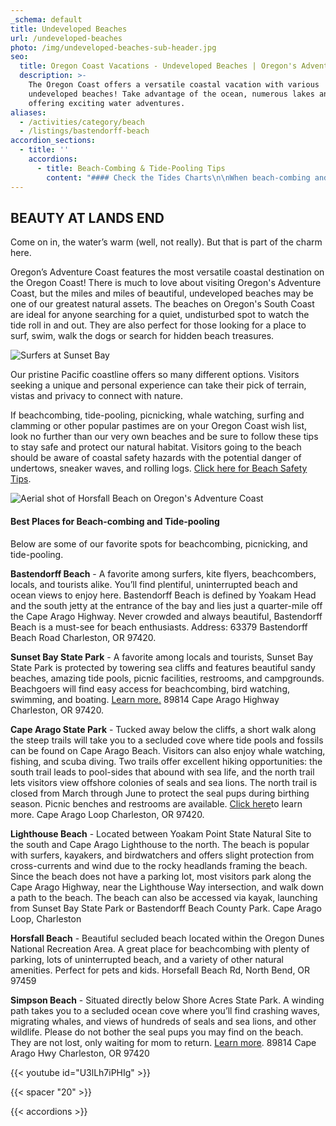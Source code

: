 ```yaml
---
_schema: default
title: Undeveloped Beaches
url: /undeveloped-beaches
photo: /img/undeveloped-beaches-sub-header.jpg
seo:
  title: Oregon Coast Vacations - Undeveloped Beaches | Oregon's Adventure Coast
  description: >-
    The Oregon Coast offers a versatile coastal vacation with various
    undeveloped beaches! Take advantage of the ocean, numerous lakes and rivers
    offering exciting water adventures.
aliases:
  - /activities/category/beach
  - /listings/bastendorff-beach
accordion_sections:
  - title: ''
    accordions:
      - title: Beach-Combing & Tide-Pooling Tips
        content: "#### Check the Tides Charts\n\nWhen beach-combing and tide-pooling it’s crucial to make sure the tide is out during the time you’ll be on the beach. Visit [www.tides4fishing.com](https://tides4fishing.com/us/oregon/coos-bay%20and/) and/or [www.tideschart.com](https://www.tideschart.com/United-States/Oregon/Coos-Bay) for an easy-to-use tide chart for the Coos Bay area.\n\n#### Wear\_Shoes/Boots with Grip\n\nJust because it’s the beach does not mean there will be any shortage of sharp surfaces and potentially harmful objects. Bring shoes with grip to ensure you’ll keep your footing as you make your way down paths to the beach and to keep your feet safe.\n\n#### Watch Where You Step\n\nThis tip goes hand in hand with the previous one. When the tide goes out it’s likely to leave behind slick, **slick** seaweed. Stepping on it can result in a vicious fall and potential serious injury. Tread heavy and carefully.\n\n#### Do Not Remove Attached Animals\n\nThough the temptation may be to grab a critter you see, keep in mind that doing so can bring damage to the organism and even ecosystem as a whole.\n\n#### Don’t Leave\_Rocks Overturned\n\nSimilarly, rocks provide a crucial part of the ecosystem of many of the organisms you’ll see when tide-pooling. By leaving rocks overturned you can negatively influence the ecosystem and disrupt different species.\n\n#### Leave it Better Than You Found it\n\nThis one is a good rule in general but goes double when you are visiting the beaches. Bring a bag with you to pick up after your own trash and if you’re so inclined to pick up any stray pieces of garbage you come across. Not only are you doing your part to help the environment but you’re also beautifying the area for other visitors.\n\n#### Bring a Camera\n\nYou’ll be seeing some beautiful sights along these beach spots, we strongly recommend taking some pictures as you do so."
---
```

## BEAUTY AT LANDS END

Come on in, the water’s warm (well, not really). But that is part of the charm here.

Oregon’s Adventure Coast features the most versatile coastal destination on the Oregon Coast! There is much to love about visiting Oregon's Adventure Coast, but the miles and miles of beautiful, undeveloped beaches may be one of our greatest natural assets. The beaches on Oregon's South Coast are ideal for anyone searching for a quiet, undisturbed spot to watch the tide roll in and out. They are also perfect for those looking for a place to surf, swim, walk the dogs or search for hidden beach treasures.

![Surfers at Sunset Bay](/img/beaches-sunset-bay.jpg)

Our pristine Pacific coastline offers so many different options. Visitors seeking a unique and personal experience can take their pick of terrain, vistas and privacy to connect with nature.

If beachcombing, tide-pooling, picnicking, whale watching, surfing and clamming or other popular pastimes are on your Oregon Coast wish list, look no further than our very own beaches and be sure to follow these tips to stay safe and protect our natural habitat. Visitors going to the beach should be aware of coastal safety hazards with the potential danger of undertows, sneaker waves, and rolling logs. [Click here for Beach Safety Tips](https://oregonsadventurecoast.com/blog/eight-ways-to-stay-safe-on-the-beaches-along-the-oregon-coast/).

![Aerial shot of Horsfall Beach on Oregon's Adventure Coast](/img/horsfall-beach-pristine-695x380.jpg "Pristine &amp; Uncrowded Horsfall Beach")

#### **Best Places for Beach-combing and Tide-pooling**

Below are some of our favorite spots for beachcombing, picnicking, and tide-pooling.

**Bastendorff Beach** - A favorite among surfers, kite flyers, beachcombers, locals, and tourists alike. You’ll find plentiful, uninterrupted beach and ocean views to enjoy here. Bastendorff Beach is defined by Yoakam Head and the south jetty at the entrance of the bay and lies just a quarter-mile off the Cape Arago Highway. Never crowded and always beautiful, Bastendorff Beach is a must-see for beach enthusiasts. Address: 63379 Bastendorff Beach Road Charleston, OR 97420.

**Sunset Bay State Park** - A favorite among locals and tourists, Sunset Bay State Park is protected by towering sea cliffs and features beautiful sandy beaches, amazing tide pools, picnic facilities, restrooms, and campgrounds. Beachgoers will find easy access for beachcombing, bird watching, swimming, and boating. [Learn more.](https://oregonstateparks.org/index.cfm?do=parkPage.dsp_parkPage&amp;parkId=70) 89814 Cape Arago Highway Charleston, OR 97420.

**Cape Arago State Park** - Tucked away below the cliffs, a short walk along the steep trails will take you to a secluded cove where tide pools and fossils can be found on Cape Arago Beach. Visitors can also enjoy whale watching, fishing, and scuba diving. Two trails offer excellent hiking opportunities: the south trail leads to pool-sides that abound with sea life, and the north trail lets visitors view offshore colonies of seals and sea lions. The north trail is closed from March through June to protect the seal pups during birthing season. Picnic benches and restrooms are available. [Click here](https://oregonstateparks.org/index.cfm?do=parkPage.dsp_parkPage&amp;parkId=66)to learn more. Cape Arago Loop Charleston, OR 97420.

**Lighthouse Beach** - Located between Yoakam Point State Natural Site to the south and Cape Arago Lighthouse to the north. The beach is popular with surfers, kayakers, and birdwatchers and offers slight protection from cross-currents and wind due to the rocky headlands framing the beach. Since the beach does not have a parking lot, most visitors park along the Cape Arago Highway, near the Lighthouse Way intersection, and walk down a path to the beach. The beach can also be accessed via kayak, launching from Sunset Bay State Park or Bastendorff Beach County Park. Cape Arago Loop, Charleston

**Horsfall Beach** - Beautiful secluded beach located within the Oregon Dunes National Recreation Area. A great place for beachcombing with plenty of parking, lots of uninterrupted beach, and a variety of other natural amenities. Perfect for pets and kids. Horsefall Beach Rd, North Bend, OR 97459

**Simpson Beach** - Situated directly below Shore Acres State Park. A winding path takes you to a secluded ocean cove where you’ll find crashing waves, migrating whales, and views of hundreds of seals and sea lions, and other wildlife. Please do not bother the seal pups you may find on the beach. They are not lost, only waiting for mom to return. [Learn more](https://oregonstateparks.org/index.cfm?do=parkPage.dsp_parkPage&amp;parkId=68). 89814 Cape Arago Hwy Charleston, OR 97420

{{< youtube id="U3lLh7iPHIg" >}}

{{< spacer "20" >}}

{{< accordions >}}
